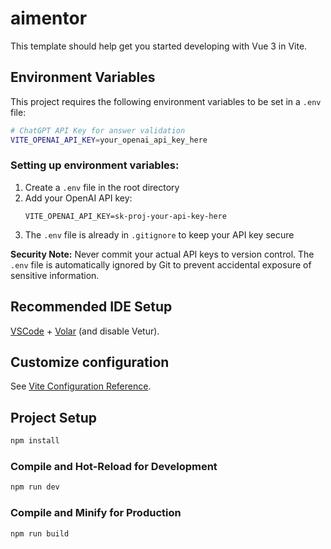 # aimentor

This template should help get you started developing with Vue 3 in Vite.

## Environment Variables

This project requires the following environment variables to be set in a `.env` file:

```bash
# ChatGPT API Key for answer validation
VITE_OPENAI_API_KEY=your_openai_api_key_here
```

### Setting up environment variables:

1. Create a `.env` file in the root directory
2. Add your OpenAI API key:
   ```
   VITE_OPENAI_API_KEY=sk-proj-your-api-key-here
   ```
3. The `.env` file is already in `.gitignore` to keep your API key secure

**Security Note:** Never commit your actual API keys to version control. The `.env` file is automatically ignored by Git to prevent accidental exposure of sensitive information.

## Recommended IDE Setup

[VSCode](https://code.visualstudio.com/) + [Volar](https://marketplace.visualstudio.com/items?itemName=Vue.volar) (and disable Vetur).

## Customize configuration

See [Vite Configuration Reference](https://vite.dev/config/).

## Project Setup

```sh
npm install
```

### Compile and Hot-Reload for Development

```sh
npm run dev
```

### Compile and Minify for Production

```sh
npm run build
```
